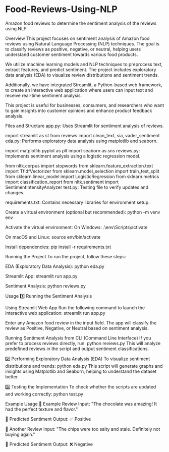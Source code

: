 # Food-Reviews-Using-NLP
Amazon food reviews to determine the sentiment analysis of the reviews using NLP

Overview
This project focuses on sentiment analysis of Amazon food reviews using Natural Language Processing (NLP) techniques. The goal is to classify reviews as positive, negative, or neutral, helping users understand customer sentiment towards various food products.

We utilize machine learning models and NLP techniques to preprocess text, extract features, and predict sentiment. The project includes exploratory data analysis (EDA) to visualize review distributions and sentiment trends.

Additionally, we have integrated Streamlit, a Python-based web framework, to create an interactive web application where users can input text and receive real-time sentiment analysis.

This project is useful for businesses, consumers, and researchers who want to gain insights into customer opinions and enhance product feedback analysis.

Files and Structure
app.py: Uses Streamlit for sentiment analysis of reviews.


import streamlit as st
from reviews import clean_text, sia, vader_sentiment
eda.py: Performs exploratory data analysis using matplotlib and seaborn.


import matplotlib.pyplot as plt
import seaborn as sns
reviews.py: Implements sentiment analysis using a logistic regression model.


from nltk.corpus import stopwords
from sklearn.feature_extraction.text import TfidfVectorizer
from sklearn.model_selection import train_test_split
from sklearn.linear_model import LogisticRegression
from sklearn.metrics import classification_report
from nltk.sentiment import SentimentIntensityAnalyzer
test.py: Testing file to verify updates and changes.

requirements.txt: Contains necessary libraries for environment setup.


Create a virtual environment (optional but recommended):
python -m venv env

Activate the virtual environment:
On Windows:
.\env\Scripts\activate

On macOS and Linux:
source env/bin/activate

Install dependencies:
pip install -r requirements.txt

Running the Project
To run the project, follow these steps:

EDA (Exploratory Data Analysis):
python eda.py

Streamlit App:
streamlit run app.py

Sentiment Analysis:
python reviews.py


Usage
1️⃣ Running the Sentiment Analysis

Using Streamlit Web App
Run the following command to launch the interactive web application:
streamlit run app.py

Enter any Amazon food review in the input field.
The app will classify the review as Positive, Negative, or Neutral based on sentiment analysis.

Running Sentiment Analysis from CLI (Command Line Interface)
If you prefer to process reviews directly, run:
python reviews.py
This will analyze predefined reviews in the script and output sentiment classifications.

2️⃣ Performing Exploratory Data Analysis (EDA)
To visualize sentiment distributions and trends:
python eda.py
This script will generate graphs and insights using Matplotlib and Seaborn, helping to understand the dataset better.

3️⃣ Testing the Implementation
To check whether the scripts are updated and working correctly:
python test.py


Example Usage
🔹 Example Review Input:
"The chocolate was amazing! It had the perfect texture and flavor."

🔹 Predicted Sentiment Output:
✅ Positive

🔹 Another Review Input:
"The chips were too salty and stale. Definitely not buying again."

🔹 Predicted Sentiment Output:
❌ Negative




